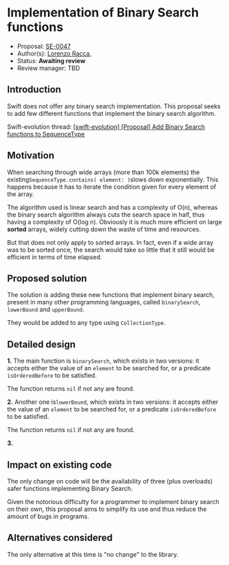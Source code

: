 # Implementation of Binary Search functions

* Proposal: [SE-0047](https://github.com/apple/swift-evolution/blob/master/proposals/0047-binary-search.md)
* Author(s): [Lorenzo Racca](https://github.com/lorenzoracca),
* Status: **Awaiting review**
* Review manager: TBD

## Introduction

Swift does not offer any binary search implementation.
This proposal seeks to add few different functions that implement the binary search algorithm.

Swift-evolution thread: [[swift-evolution] [Proposal] Add Binary Search functions to	SequenceType](https://lists.swift.org/pipermail/swift-evolution/Week-of-Mon-20160314/012680.html)

## Motivation

When searching through wide arrays (more than 100k elements) the existing`SequenceType.contains( element: )`slows down exponentially.
This happens because it has to iterate the condition given for every element of the array. 

The algorithm used is linear search and has a complexity of O(n),
whereas the binary search algorithm always cuts the search space in half, thus having a complexity of O(log n). Obviously it is much more efficient on large **sorted** arrays, widely cutting down the waste of time and resources.

But that does not only apply to sorted arrays. 
In fact, even if a wide array was to be sorted once, the search would take so little that it still would be efficient in terms of time elapsed. 

## Proposed solution

The solution is adding these new functions that implement binary search, present in many other programming languages, called `binarySearch`, `lowerBound` and `upperBound`.

They would be added to any type using `CollectionType`.

## Detailed design

**1.** The main function is `binarySearch`, which exists in two versions: it accepts either the value of an `element` to be searched for, or a predicate `isOrderedBefore` to be satisfied. 

The function returns `nil` if not any are found.


**2.** Another one is`lowerBound`, which exists in two versions: it accepts either the value of an `element` to be searched for, or a predicate `isOrderedBefore` to be satisfied. 

The function returns `nil` if not any are found.

**3.** 

## Impact on existing code

The only change on code will be the availability of three (plus overloads) safer functions implementing Binary Search. 

Given the notorious difficulty for a programmer to implement binary search on their own, this proposal aims to simplify its use and thus reduce the amount of bugs in programs.

## Alternatives considered

The only alternative at this time is "no change" to the library.
